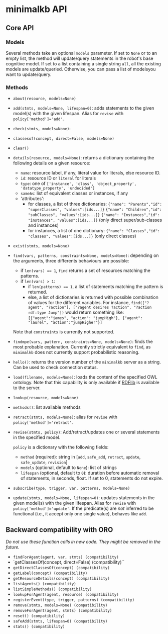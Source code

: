 minimalkb API
=============

Core API
--------

### Models

Several methods take an optional `models` parameter. If set to `None` or to an
empty list, the method will update/query statements in the robot's base
cognitive model. If set to a list containing a single string `all`, all the
existing models are update/queried. Otherwise, you can pass a list of modelsyou
want to update/query.

### Methods

- `about(resource, models=None)`
- `add(stmts, models=None, lifespan=0)`: adds statements to the given model(s)
  with the given lifespan. Alias for `revise` with `policy['method']='add'`.
- `check(stmts, models=None)`: 
- `classesof(concept, direct=False, models=None)`
- `clear()`
- `details(resource, models=None)`: returns a dictionary containing the
  following details on a given resource:
  - `name`: resource label, if any, literal value for literals, else resource ID.
  - `id`: resource ID or `literal` for literals
  - `type`: one of `['instance', 'class', 'object_property', 'datatype_property', 'undecided']`
  - `sameAs`: list of equivalent classes or instances, if any
  - 'attributes':
    -  for classes, a list of three dictionaries:
       `{"name": "Parents","id": "superClasses", "values":[ids...]}`
       `{"name": "Children","id": "subClasses", "values":[ids...]}`
       `{"name": "Instances","id": "instances", "values":[ids...]}`
        (only direct super/sub-classes and instances)
    -  for instances, a list of one dictionary:
       `{"name": "Classes","id": "classes", "values":[ids...]}`
       (only direct classes)

- `exist(stmts, models=None)`
- `find(vars, patterns, constraints=None, models=None)`: depending on the
  arguments, three differents behaviours are possible:
  - if `len(vars) == 1`, `find` returns a set of resources matching the patterns.
  - if `len(vars) > 1`:
    - if `len(patterns) == 1`, a list of statements matching the pattern
      is returned.
    - else, a list of dictionaries is returned with
    possible combination of values for the different variables. For
    instance, `find(["?agent", "?action"], ["?agent desires ?action", "?action rdf:type Jump"])`
    would return something like: `[{"agent":"james", "action": "jumpHigh"}, {"agent": "laurel", "action":"jumpHigher"}]`

  Note that `constraints` is currently not supported.
- `findmpe(vars, pattern, constraints=None, models=None)`: finds the most
  probable explanation. Currently strictly equivalent to `find`, as `minimalkb`
  does not currently support probabilistic reasoning.
- `hello()`: returns the version number of the `minimalkb` server as a string. Can be used
  to check connection status.
- `load(filename, models=None)`: loads the content of the specified OWL ontology. Note that
  this capability is only available if
  [RDFlib](https://rdflib.readthedocs.io/en/stable/) is available to the server.
- `lookup(resource, models=None)`
- `methods()`: list available methods
- `retract(stmts, models=None)`: alias for `revise` with
  `policy['method']='retract'`.
- `revise(stmts, policy)`: Add/retract/updates one or several statements in the
  specified model.

  `policy` is a dictionary with the following fields:
  -  `method` (required): string in [`add`, `safe_add`, `retract`, `update`, `safe_update`, `revision`]
  -  `models` (optional, default to `None`): list of strings
  -  `lifespan` (optional, default to `0`): duration before automatic removal of statements, in
     seconds, float. If set to 0, statements do not expire.


- `subscribe(type, trigger, var, patterns, models=None)`
- `update(stmts, models=None, lifespan=0)`: updates statements in the given model(s)
  with the given lifespan. Alias for `revise` with `policy['method']='update'`.
  If the predicate(s) are *not* inferred to be functional (i.e., it accept only
  one single value), behaves like `add`.

Backward compatibility with ORO
-------------------------------

*Do not use these function calls in new code. They might be removed in the
future.*

- `findForAgent(agent, var, stmts) (compatibility)`
- `getClassesOf(concept, direct=False) (compatibility)``
- `getDirectClassesOf(concept) (compatibility)`
- `getLabel(concept) (compatibility)`
- `getResourceDetails(concept) (compatibility)`
- `listAgents() (compatibility)`
- `listSimpleMethods() (compatibility)`
- `lookupForAgent(agent, resource) (compatibility)`
- `registerEvent(type, trigger, patterns) (compatibility)`
- `remove(stmts, models=None) (compatibility)`
- `removeForAgent(agent, stmts) (compatibility)`
- `reset() (compatibility)`
- `safeAdd(stmts, lifespan=0) (compatibility)`
- `stats() (compatibility)`

